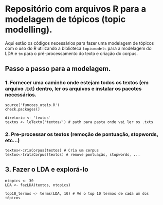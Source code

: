 # Repositório com arquivos R para a modelagem de tópicos (topic modelling).

Aqui estão os códigos necessários para fazer uma modelagem de tópicos com o uso do R utilizando a biblioteca ``topicmodels`` para a modelagem do LDA e ``tm`` para o pré-processamento do texto e criação do corpus.

## Passo a passo para a modelagem.

### 1. Fornecer uma caminho onde estejam todos os textos (em arquivo .txt) dentro, ler os arquivos e instalar os pacotes necessários.
```
source('funcoes_uteis.R')
check.packages()

diretorio <- 'textos' 
textos <- leTexto('textos/') # path para pasta onde vai ler os .txts
```

 ### 2. Pre-processar os textos (remoção de pontuação, stopwords, etc...)
 ```
textos<-criaCorpus(textos) # Cria um corpus
textos<-trataCorpus(textos) # remove pontuação, stopwords, ...
 ```
 
 ## 3. Fazer o LDA e explorá-lo
 ```
ntopics <- 30
LDA <- fazLDA(textos, ntopics) 

top10_termos <- terms(LDA, 10) # Vê o top 10 termos de cada um dos tópicos
 ```
